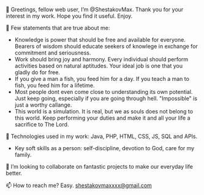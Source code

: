 👋 Greetings, fellow web user, I’m @ShestakovMax. Thank you for your interest in my work. Hope you find it useful. Enjoy.

👀 Few statements that are true about me:
 - Knowledge is power that should be free and available for everyone. Вearers of wisdom should educate seekers of knowlege in exchange for commitment and      seriousness.
 - Work should bring joy and harmony. Every individual should perform activities based on natural aptitudes. Your ideal job is one that you gladly do for free.
 - If you give a man a fish, you feed him for a day. If you teach a man to fish, you feed him for a lifetime.
 - Most people dont even come close to understanding its own potential. Just keep going, especially if you are going through hell. "Impossible" is just a worthy callange.
 - This world is a simulation. It is real, but we as souls does not belong to this world. Keep performing your duties and make it and all your life a sacrifice to The Lord.
 
🌱 Technologies used in my work: Java, PHP, HTML, CSS, JS, SQL and APIs. 
   - Key soft skills as a person: self-discipline, devotion to God, care for my family.

💞️ I’m looking to collaborate on fantastic projects to make our everyday life better.

📫 How to reach me? Easy. shestakovmaxxxx@gmail.com
